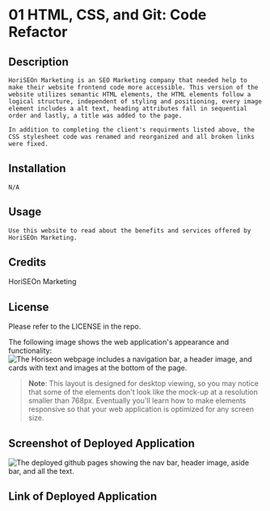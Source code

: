 # 01 HTML, CSS, and Git: Code Refactor

## Description
```
HoriSEOn Marketing is an SEO Marketing company that needed help to make their website frontend code more accessible. This version of the website utilizes semantic HTML elements, the HTML elements follow a logical structure, independent of styling and positioning, every image element includes a alt text, heading attributes fall in sequential order and lastly, a title was added to the page.

In addition to completing the client's requirments listed above, the CSS stylesheet code was renamed and reorganized and all broken links were fixed.
```
## Installation
```
N/A
```
## Usage
```
Use this website to read about the benefits and services offered by HoriSEOn Marketing.
```

## Credits
HoriSEOn Marketing

## License

Please refer to the LICENSE in the repo.


The following image shows the web application's appearance and functionality:
![The Horiseon webpage includes a navigation bar, a header image, and cards with text and images at the bottom of the page.](./Assets/01-html-css-git-homework-demo.png)
> **Note**: This layout is designed for desktop viewing, so you may notice that some of the elements don't look like the mock-up at a resolution smaller than 768px. Eventually you'll learn how to make elements responsive so that your web application is optimized for any screen size.
## Screenshot of Deployed Application
![The deployed github pages showing the nav bar, header image, aside bar, and all the text.](./Assets/deployed-application-screenshot.png)
## Link of Deployed Application